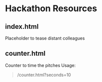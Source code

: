# Hackathon Resources
## index.html
Placeholder to tease distant colleagues
## counter.html
Counter to time the pitches
Usage:
> /counter.html?seconds=10
